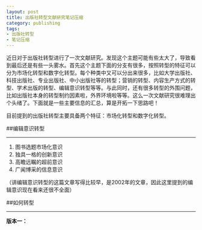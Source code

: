 ```yaml
---
layout: post
title: 出版社转型文献研究笔记压缩
category: publishing
tags:
- 出版社转型
- 笔记压缩
---
```


近日对于出版社转型进行了一次文献研究。发现这个主题可能有些太大了，导致看到最后还是有些一头雾水。首先这个主题下面的分支有很多，按照转型的特征可以分为市场化转型和数字化转型。每个种类中又可以分出来很多，比如大学出版社、科技出版社、专业出版社、中小出版社等的转型；营销的转型、内容生产方式的转型、学术出版的转型、编辑意识转型等等。与此同时，还有很多转型的外围问题，比如出版社本身的转型制约因素啦，外界环境啦等等。这么一次文献研究很难理出个头绪了。下面就是一些主要信息的汇总，算是开拓一下思路吧！
<!--more-->

目前提到的出版社转型主要具备两个特征：市场化转型和数字化转型。


##编辑意识转型
<hr>

1. 图书选题市场化意识
2. 独具一格的创新意识
3. 高瞻远瞩的超前意识
4. 广闻博采的信息意识

（讲编辑意识转型的这篇文章写得比较早，是2002年的文章，因此这里提到的编辑意识现在看来还很不全面）


##如何转型
<hr>

**版本一：**
<!--
1. 我们必须改变过去的出版观念，树立“大出版”的理念。
2. 后现代阅读所追求的信息的海量性，读者、作者、出版者等等之间的互动性，角色的相互转换性，只有通过网络出版这种方式才能实现。
3. 现代网络出版的快速便捷性和海量存储性适应了后现代阅读的时尚性、多变性要求，这就使得出版既具有了传统图书等的历史纵向延续性特点，也具有了报纸、电视、广播等媒体形式的横向延展性特点。
4. 后现代阅读方式改变了传统的商业运作模式。（注意力经济，网络出版的边际成本几乎为零）
5. 就市场导向而言，只有后现代阅读以及网络出版才真正实现了以顾客为中心的所谓客户导向或读者导向。

**版本二：**

1. 管理体制的改革与创新是中国出版转型的根本标志
2. 经营机制的再造与经营理念的重塑是中国出版转型的主要内容
3. 增长方式的调整与转变是中国出版业转型的最新表征
4. 竞争方式的提升与竞争理念的改变是中国出版业转型的关键步骤
5. 产品形态的多元与升级是中国出版业转型的基本要求
6. 产品内容的独特与创新是中国出版业转型的核心指标

同时还要把握好几对关系：

1. 发展速度与发展质量的关系（坚持速度服从于质量；坚持以质量促效益）
2. 长远发展与当前发展的关系
3. 决策的科学性与措施的协调性的关系

**版本三：**

（一）产业发展的突破：打破竖井，促进媒体融合

1. 打破“竖井”，建立开放的管理制度
2. 加快出版业信息化建设和标准化体系建设
3. 解决资质认证和行业准入问题，将新出版主体纳入统筹管理
4. 实施重大数字出版工程，引导整合产品资源

（二）管理模式的创新：宏观调控与微观管理相结合

1. 优化产业结构组织，构建跨媒体出版强壮微观主体
2. 优化出版产业结构，促进出版内容创新
3. 优化资本结构，运用税收及金融政策支持出版业运用新媒体
4. 加强出版人才建设，加大人力资源整合力度

（三）管理手段的创新：法律、政策与技术手段相结合

1. 保护信息网络传播权，完善与数字出版有关的法律法规
2. 实施著作权的集体管理
3. 推行数字版权自愿等级制度，建设网络出版监管系统

**版本四：**

教育出版在转型背景下的增值服务

（一）增值服务的实现环境：出版转型

从“站在出版的立场看教育”向“站在教育的立场看出版”的转变，是教育出版的核心价值所在。

（二）增值服务的实现途径：出版多样化

1. 构建多样化的产品线
2. 创造多样化的读者服务模式

（三）增值服务的实现方式：出版价值创新

1. 形态创新（内容创新）
2. 市场创新
3. 传播创新
4. 整合创新

**版本五：**

1. 要对出版数字化趋势作出敏锐判断和快速反应，同时也要清醒地认识到促进产业快速发展的优势及其制约因素和亟待解决的难题
2. 要从产业发展战略和生死存亡的高度来谋划数字出版
3. 数字出版是一个我中有你、你中有我，讲合作、谋共赢的产业形态，关键在于“开放”与“合作”，目的是共同发展
4. 要抓住重点、有的放矢

**版本六：**

1. 出版流程的再创造
2. 行业标准的新制定
3. 出版产业的新道路
4. 盈利模式的重建
5. 版权保护的新要求

**版本七：**

1. 内容生产系统化
2. 技术与内容联姻
3. 充分备战，全面出击

## 大学出版社向数字出版转型
<hr>
**（一）大学出版社向数字出版转型的迫切性**

**（二）大学出版社向数字出版转型的优势**

1. 人才和资源优势
2. 学科和品种优势

**（三）大学出版社向数字出版转型面临的问题**

1. 版权问题
2. 专业人才缺乏问题
3. 资金缺乏问题

[4] 大学出版社外部体制机制束缚

* 数字出版割裂了读者和出版社之间传统体制性关联
* 大学出版社尚不具备数字出版要求的集群发展条件

[5] 大学出版社固有的内部因素约束

* 人力资源薄弱
* 产品形式单一
* 数字技术支持欠缺

**（四）大学出版社向数字出版转型的对策**

1. 利用数字技术，实现编辑出版流程再造
2. 加强数字化的内容管理，向数字出版转型

[3] 发挥大学学术资源优势，走专业化道路

[4] 打造核心竞争力，走差异化发展之路

[5] 发挥科技人才优势，构筑数字出版平台

（6）通过挖掘内涵，继续谋求发展

* 要重视数字出版方面的战略研究
* 要通过产权多元化破解发展难题
* 要主动争取数字出版中的主导权

（7）借助高新技术发展，实现出版产业转型

* 创新出版形态，拓展数字出版领域
* 整合数字资源，实现管理模式转型
* 搭建网络平台，实现销售模式转型

（8）培养一批敢于开拓进取、善于创新的数字出版人才

##人们阅读方式的改变
<hr>

**传统阅读**

1. 传统阅读是以作者为中心的或者作者导向的。
2. 传统阅读是小众化的。
3. 传统阅读是安身立命之本。
4. 传统阅读是他律的和被迫的。
5. 传统阅读兼有功利指向和社会责任的二重性。
6. 传统阅读是记忆导向型的。

**现代阅读**

1. 现代阅读是生产导向型的。
2. 现代阅读产品的提供方式是批量生产或大规模定制的。
3. 现代阅读是一种基于内在需要的，以寻求知识和提高竞争能力为导向的阅读方式。
4. 现代阅读所提供的是理性化、系统化的知识系统，因此它既强调纵向深入，也强调横向拓展。
5. 现代阅读具有很强的功利色彩。
6. 现代阅读是存储式的。

**后现代阅读方式**

1. 后现代阅读是以读者为中心的阅读。
2. 后现代阅读是一种感性的、享受的阅读。
3. 后现代阅读是一种非线性的、跳跃式的、破碎的阅读。
4. 后现代阅读是 海量的、浏览性的浅阅读。
5. 后现代阅读是调侃的、消解（解构）和颠覆传统的。
6. 后现代阅读是多元化的、时尚的、充满着不确定性。
7. 后现代阅读欣赏方式是我行我素、率性而为的，它完全打破了传统的审美模式。
8. 后现代阅读是偷懒的，具有惰性的。
9. 后现代阅读是趣味指向型的。
10. 后现代阅读是交互的、互动的、对话式的。

## 新媒体对出版传播要素的影响分析
<hr>

**（一）传播者：出版主体日益多元化，传统出版单位把关功能减弱**

1. 新媒体与传统出版互动活跃，个人出版活动日益盛行
2. 技术平台商积极参与电子书资源整合
3. 数字服务公司成为数字期刊出版的主体
4. 电信运营商、增值服务提供商主导手机出版
5. 民族网络游戏厂商成为数字出版的主力军

**（二）内容：内容凸显核心价值，高质量内容成稀缺资源**

1. 应用价值
2. 创意或创造力
3. 知识产权

**（三）传播渠道：媒介相互渗透融合，内容与载体呈分离趋势**

**（四）受众：阅读需求个性化，新媒体价值凸显**

**（五）传播效果：技术与文化影响加深，出版管理面临新挑战

## 博弈：我国出版单位数字化转型的动力和阻力

**国内出版单位发展新媒体的动力**

1. 降低成本，提高内容产品竞争力
2. 增加新的盈利方式，赢得新的消费者
3. 准确把握市场最新动态

**国内出版单位跨媒体资源整合利用的阻力**

1. 对数字内容的掌控问题（传统资源用到数字出版会产生“水土不服”）
2. 对数字版权的保护问题
3. 对阅读需求的把握和观念问题
4. 人才、资金和技术选择的问题

  * 现阶段优秀复合型出版人才比较匮乏
  * 传统出版单位的融资能力较为有限
  * 技术标准的选择问题

**数字出版建设中碰到的主要问题与制约**

（版本一）

1. 出版内容资源收集与保存
2. 版权授权与保护
3. 技术标准与格式
4. 资金筹措与投入
5 人才培养与引进
6 管理调整与实施
7 盈利模式与运作

（版本二）

1. 产业链剧变，传统出版停滞不前
2. 技术标准不一，阅读格式五花八门
3. 利益分配不均，盈利模式不成熟
4. 盗版侵权严重，缺乏有效的制约机制

##数字出版实施重点
<hr>

1. 必须尽快建立出版内容资源数据库
2. 构建出版数字化编纂平台
3. 建立出版企业全流程的数字化管理
4. 大胆探索数字期刊出版
5. 努力做好出版社网站建设
6. 建立数字化内容投送平台
7. 积极推动按需印刷

**数字出版需要采取的主要措施**

1. 制定数字出版建设规划
2. 加强信息化基础管理建设
3. 重视版权授权与保护
4. 加强数字出版人才队伍建设
5. 加大对外合作，实现优势互补
6. 增加数字出版建设资金投入

[7] 把握数字出版变革的总趋势，从“参与者”变“领导者”
[8] 联合发展，解决运营能力差的问题，进一步由“内容提供”变“平台运营”
[9] 加强适应数字出版需要的内容产业建设，由“编辑体验”变“用户体验”

**数字出版的优势**

1. 传播速度快、范围广
2. 是零纸张、零印刷、零运输成本的运营模式
3. 具有终端分众性和营销精准性
4. 出版渠道管理简单
5. 出版物互动性强
6. 出版扩展性强、自由性大
7. 出版物的使用更加具有便利性

##推动传统出版向数字出版转型必须具备的十大能力
<hr>

1. 内容的系统聚合力
2. 数据库的深度建设力
3. 平台的高端集成力
4. 资源的跨界借助力
5. 产品的复合赢利力
6. 销售终端的宣传力
7. 行政资源的争取力
8. 行业资源的整合力
9. 社内的配套建设力
10. 顶层的设计决断力

##传统出版社数字出版转型的困惑
<hr>

1. 出版社是互联网出版机构，但没有电信增值服务运营权
2. 数字版权的归属问题
3. 是否有能力进军数字出版领域
4. 人们阅读习惯的改变是否真能提升出版行业的实际收益
5. 传统出版单位开展数字出版遇到了人才困扰
6. 传统出版业的网络运营能力差的问题
7. 谁能整合移动阅读


##社办发行的转型
<hr>

（一）现阶段社办发行面临的困境

1. 竞争环境下的市场优势不明显
2. 改制背景下的主体地位不明晰
3. 粗放的业务流程和营销管理水平需提升
4. 从业人员的职业素养亟需提高

（二）社办发行的相关观念辩误

1. “产品为王”。
2. “发行就是物流”
3. “做不好编辑做发行”

（三）社办发行的发展趋势与现代转型

1. 从以产品为导向向以市场为导向的全称营销模式转换
2. 从传统单一的销售功能向现代营销复合体转型
* 市场调研功能
* 终端增值服务功能
* 市场化的选题开发职能
3. 从单向凌乱的信息反馈向成为出版经营辅助决策的智囊转型
4. 从定位不高、缺乏自信的传统发行团队向高素质的职业化、专业化的精英团队转型

##教育出版社的转型与回归
<hr>

（一）教育出版社的转型

1. 对经营发展模式的探索
2. 对文化功业的渴望

（二）教育出版社的回归

1. 教育形势的变化
2. 民营书业的规模崛起
3. 出版集团的相继成立

（三）战略迁移的后果

1. 图书结构的变化
2. 对教育社职工的心理造成沉重打击

（四）回归有着巨大的积极意义

1. 有利于教育出版方向感的形成
2. 有利于促进对教育的价值认同
3. 有利于教育社心智的成熟

## 参考文献
<hr>

[1] 程孟辉.编辑意识转型刍议[J].中国出版,2002(7):47.

[2] 闻珂.创牌与造势——从大象版图书看新时期教育出版社的转型[J].河南大学学报(社会科学版),2002(6):171-172.

[3] 周蔚华.后现代阅读方式的兴起与出版转型[J].中国人民大学学报,2007(2):99-106.

[4] 齐峰.出版转型的时代特征及发展趋势[J].山西大学学报(哲学社会科学版),2007(3):132-138.

[5] 彭文波.新媒体对我国出版业的影响及创新对策研究[D].[出版地不详]:北京印刷学院,2008.

[6] 张燕宁.论教育出版在转型背景下的增值服务[J].宁夏大学学报(人文社会科学版),2008(6):197-199.

[7] 龙玉明.大学出版社向数字出版转型的问题探索[J].中国出版,2009(Z3):87-89.

[8] 潘利梅.大学出版社向数字出版转型的难点和对策[J].长春工业大学学报(高教研究版),2010(3):30-31+45.

[9] 赵东晓.论社办发行的现代转型[J].出版发行研究,2010(7):41-44.

[10] 李亚萍.网络数字化时代下的出版业战略转型与应变能力[J].宁夏大学学报(人文社会科学版),2010(6):178-181.

[11] 齐学进.推动传统出版向数字出版转型必须具备的十大能力[J].出版发行研究,2010(7):61-62.

[12] 周建宝.对数字出版发展的思考[J].印刷杂志,2011(4):18-20.

[13] 刘刚.大学出版社数字化转型的对策[J].四川师范大学学报(社会科学版),2011(3):154-159.

[14] 王玫.浅析电子出版给出版社造成的危机感[J].电子商务,2011(7):46-47.

[15] 刘立平.论教育出版社的转型与回归[J].编辑之友,2012(8):27-29.-->



